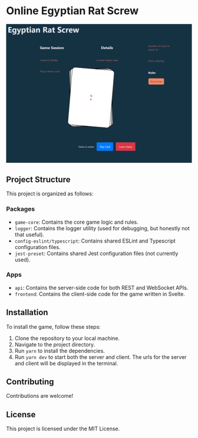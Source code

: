 # Online Egyptian Rat Screw

![Current UI](./docs/images/current-ui.png)

## Project Structure

This project is organized as follows:

### Packages

- `game-core`: Contains the core game logic and rules.
- `logger`: Contains the logger utility (used for debugging, but honestly not that useful).
- `config-eslint/typescript`: Contains shared ESLint and Typescript configuration files.
- `jest-preset`: Contains shared Jest configuration files (not currently used).

### Apps

- `api`: Contains the server-side code for both REST and WebSocket APIs.
- `frontend`: Contains the client-side code for the game written in Svelte.

## Installation

To install the game, follow these steps:

1. Clone the repository to your local machine.
2. Navigate to the project directory.
3. Run `yarn` to install the dependencies.
4. Run `yarn dev` to start both the server and client. The urls for the server and client will be displayed in the terminal.

## Contributing

Contributions are welcome!

## License

This project is licensed under the MIT License.

